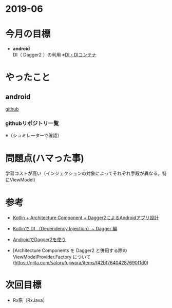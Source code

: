 # 2019-06

# 今月の目標
* **android**  
  DI（ Dagger2 ）の利用
  ※[DI・DIコンテナ](https://qiita.com/ritukiii/items/de30b2d944109521298f)

# やったこと
## android
[github](https://github.com/phai051277/Dagger2)  

### githubリポジトリ一覧
 ※（シュミレーターで確認）
 
# 問題点(ハマった事)
学習コストが高い（インジェクションの対象によってそれぞれ手段が異なる。特にViewModel）

# 参考
* [Kotlin + Architecture Component + Dagger2によるAndroidアプリ設計](https://qiita.com/satorufujiwara/items/0f95ccfc3820d3ee1370)

* [Kotlinで DI （Dependency Injection）~ Dagger 編](https://qiita.com/sudachi808/items/a05237e1294639ea41dd)

* [AndroidでDagger2を使う](https://qiita.com/kenji1203/items/0f221272620309ebc1e9)

* [Architecture Components を Dagger2 と併用する際の ViewModelProvider.Factory について(https://qiita.com/satorufujiwara/items/f42b176404287690f1d0)

# 次回目標
* Rx系（RxJava）
